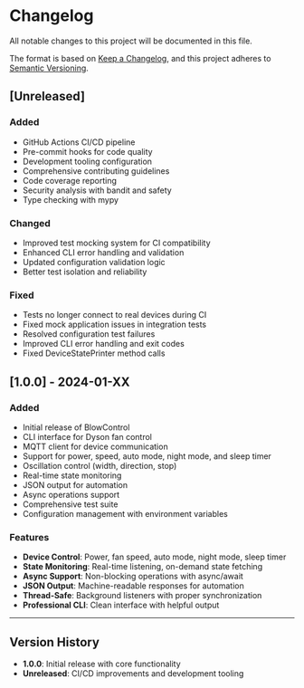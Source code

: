 # Changelog

All notable changes to this project will be documented in this file.

The format is based on [Keep a Changelog](https://keepachangelog.com/en/1.0.0/),
and this project adheres to [Semantic Versioning](https://semver.org/spec/v2.0.0.html).

## [Unreleased]

### Added
- GitHub Actions CI/CD pipeline
- Pre-commit hooks for code quality
- Development tooling configuration
- Comprehensive contributing guidelines
- Code coverage reporting
- Security analysis with bandit and safety
- Type checking with mypy

### Changed
- Improved test mocking system for CI compatibility
- Enhanced CLI error handling and validation
- Updated configuration validation logic
- Better test isolation and reliability

### Fixed
- Tests no longer connect to real devices during CI
- Fixed mock application issues in integration tests
- Resolved configuration test failures
- Improved CLI error handling and exit codes
- Fixed DeviceStatePrinter method calls

## [1.0.0] - 2024-01-XX

### Added
- Initial release of BlowControl
- CLI interface for Dyson fan control
- MQTT client for device communication
- Support for power, speed, auto mode, night mode, and sleep timer
- Oscillation control (width, direction, stop)
- Real-time state monitoring
- JSON output for automation
- Async operations support
- Comprehensive test suite
- Configuration management with environment variables

### Features
- **Device Control**: Power, fan speed, auto mode, night mode, sleep timer
- **State Monitoring**: Real-time listening, on-demand state fetching
- **Async Support**: Non-blocking operations with async/await
- **JSON Output**: Machine-readable responses for automation
- **Thread-Safe**: Background listeners with proper synchronization
- **Professional CLI**: Clean interface with helpful output

---

## Version History

- **1.0.0**: Initial release with core functionality
- **Unreleased**: CI/CD improvements and development tooling
